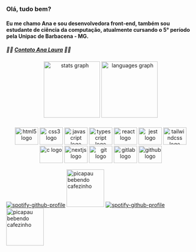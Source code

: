 ### Olá, tudo bem?
#### Eu me chamo Ana e sou desenvolvedora front-end, também sou estudante de ciência da computação, atualmente cursando o 5° período pela Unipac de Barbacena - MG.
##### 👩‍💻 [Contato Ana Laura](https://alofrrr.github.io/Card-AnaLaura-RGB/) 👩‍💻

###
<div align="center">
  <img src="https://github-readme-stats.vercel.app/api?hide_title=false&hide_rank=false&show_icons=true&include_all_commits=true&count_private=true&disable_animations=false&theme=dracula&locale=pt-br&hide_border=false&username=alofrrr" height="150" alt="stats graph"  />
  <img src="https://github-readme-stats.vercel.app/api/top-langs?locale=pt-br&hide_title=false&layout=compact&card_width=320&langs_count=5&theme=dracula&hide_border=false&username=alofrrr" height="150" alt="languages graph"  />
</div>

###
<div align="center">
  <img src="https://cdn.jsdelivr.net/gh/devicons/devicon/icons/html5/html5-original.svg" height="46" width="62" alt="html5 logo"  />
  <img src="https://cdn.jsdelivr.net/gh/devicons/devicon/icons/css3/css3-original.svg" height="46" width="62" alt="css3 logo"  />
  <img src="https://cdn.jsdelivr.net/gh/devicons/devicon/icons/javascript/javascript-original.svg" height="46" width="62" alt="javascript logo"  />
  <img src="https://cdn.jsdelivr.net/gh/devicons/devicon/icons/typescript/typescript-original.svg" height="46" width="62" alt="typescript logo"  />
  <img src="https://cdn.jsdelivr.net/gh/devicons/devicon/icons/react/react-original.svg" height="46" width="62" alt="react logo"  />
  <img src="https://cdn.jsdelivr.net/gh/devicons/devicon/icons/jest/jest-plain.svg" height="46" width="62" alt="jest logo"  />
  <img src="https://cdn.jsdelivr.net/gh/devicons/devicon/icons/tailwindcss/tailwindcss-original-wordmark.svg" height="46" width="62" alt="tailwindcss logo"  />
  <img src="https://cdn.jsdelivr.net/gh/devicons/devicon/icons/c/c-original.svg" height="46" width="62" alt="c logo"  />
  <img src="https://cdn.jsdelivr.net/gh/devicons/devicon/icons/nextjs/nextjs-original.svg" height="46" width="62" alt="nextjs logo"  />
  <img src="https://cdn.jsdelivr.net/gh/devicons/devicon/icons/git/git-original.svg" height="46" width="62" alt="git logo"  />
  <img src="https://cdn.jsdelivr.net/gh/devicons/devicon/icons/gitlab/gitlab-original.svg" height="46" width="62" alt="gitlab logo"  />
  <img src="https://cdn.jsdelivr.net/gh/devicons/devicon/icons/github/github-original.svg" height="46" width="62" alt="github logo"  />
</div>



[![spotify-github-profile](https://spotify-github-profile.vercel.app/api/view?uid=21r2m7lynhuym3ccifqdwl5wi&cover_image=true&theme=novatorem&bar_color=ffffff&bar_color_cover=true)](https://github.com/kittinan/spotify-github-profile)
<img src="https://i.pinimg.com/originals/89/c2/e5/89c2e58a1b6c95a20c29b7fad3787034.jpg" height="100" width="100" alt="picapau bebendo cafezinho"  />
[![spotify-github-profile](https://spotify-github-profile.vercel.app/api/view?uid=21r2m7lynhuym3ccifqdwl5wi&cover_image=true&theme=novatorem&bar_color=ffffff&bar_color_cover=true)](https://github.com/kittinan/spotify-github-profile)
<img src="https://i.pinimg.com/originals/89/c2/e5/89c2e58a1b6c95a20c29b7fad3787034.jpg" height="100" width="100" alt="picapau bebendo cafezinho"  />
